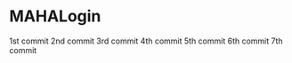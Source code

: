 # MAHALogin
1st  commit
2nd  commit
3rd  commit
4th  commit
5th  commit
6th  commit
7th  commit





